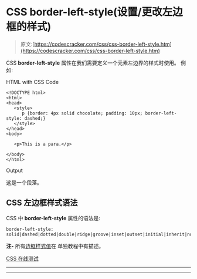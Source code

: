 # CSS border-left-style(设置/更改左边框的样式)

> 原文:[https://codescracker.com/css/css-border-left-style.htm](https://codescracker.com/css/css-border-left-style.htm)

CSS **border-left-style** 属性在我们需要定义一个元素左边界的样式时使用。 例如:

HTML with CSS Code

```
<!DOCTYPE html>
<html>
<head>
   <style>
      p {border: 4px solid chocolate; padding: 10px; border-left-style: dashed;}
   </style>
</head>
<body>

   <p>This is a para.</p>

</body>
</html>
```

Output

这是一个段落。

## CSS 左边框样式语法

CSS 中 **border-left-style** 属性的语法是:

```
border-left-style: solid|dashed|dotted|double|ridge|groove|inset|outset|initial|inherit|none|hidden;
```

**注-** 所有[边框样式值](/css/css-border-style-values.htm)在 单独教程中有描述。

[CSS 在线测试](/exam/showtest.php?subid=5)

* * *

* * *